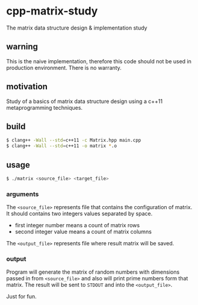 # cpp-matrix-study

The matrix data structure design &amp; implementation study

## warning

This is the naive implementation, therefore this code should not be used in production environment. There is no warranty.

## motivation

Study of a basics of matrix data structure design using a c++11 metaprogramming techniques.

## build

```bash
$ clang++ -Wall --std=c++11 -c Matrix.hpp main.cpp
$ clang++ -Wall --std=c++11 -o matrix *.o
```

## usage

```bash
$ ./matrix <source_file> <target_file>
```

### arguments

The `<source_file>` represents file that contains the configuration of matrix. It should contains two integers values separated by space.

* first integer number means a count of matrix rows
* second integer value means a count of matrix columns

The `<output_file>` represents file where result matrix will be saved.

### output

Program will generate the matrix of random numbers with dimensions passed in from `<source_file>` and also will print prime numbers form that matrix.
The result will be sent to `STDOUT` and into the `<output_file>`.

Just for fun.
